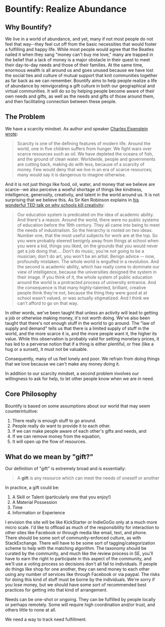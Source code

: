 # Bountify: Realize Abundance

## Why Bountify?

We live in a world of abundance, and yet, many if not most people do not feel that way--they feel cut off from the basic necessities that would foster a fulfilling and happy life. While most people would agree that the Beatles nailed it when they sang "money can't buy me love," many are trapped in the belief that a lack of money is a major obstacle in their quest to meet their day-to-day needs and those of their families. At the same time, enormous wealth is all around us and goes unused because we have lost the social ties and culture of mutual support that knit communities together as far back as we can remember. Bountify aims to help people realize a life of abundance by reinvigorating a gift culture in both our geographical and virtual communities. It will do so by helping people become aware of their own needs and gifts, as well as the needs and gifts of those around them, and then facilitating connection between these people.

## The Problem

We have a scarcity mindset. As author and speaker [Charles Eisenstein wrote](http://charleseisenstein.net/a-beautiful-world-of-abundance/):

> Scarcity is one of the defining features of modern life. Around the world, one in five children suffers from hunger. We fight wars over scarce resources such as oil. We have depleted the oceans of fish, and the ground of clean water. Worldwide, people and governments are cutting back, making do with less, because of a scarcity of money. Few would deny that we live in an era of scarce resources; many would say it is dangerous to imagine otherwise.

And it is not just things like food, oil, water, and money that we believe are scarce--we also perceive a woeful shortage of things like kindness, intelligence, generosity, creativity, and talent in the world around us. It is not surprising that we believe this. As Sir Ken Robinson explains in [his wonderful TED talk on why schools kill creativity](http://www.ted.com/talks/ken_robinson_says_schools_kill_creativity):

> Our education system is predicated on the idea of academic ability. And there's a reason. Around the world, there were no public systems of education before the 19th century. They all came into being to meet the needs of industrialism. So the hierarchy is rooted on two ideas. Number one, that the most useful subjects for work are at the top. So you were probably steered benignly away from things at school when you were a kid, things you liked, on the grounds that you would never get a job doing that.... Don't do music, you're not going to be a musician; don't do art, you won't be an artist. Benign advice -- now, profoundly mistaken. The whole world is engulfed in a revolution. And the second is academic ability, which has really come to dominate our view of intelligence, because the universities designed the system in their image. If you think of it, the whole system of public education around the world is a protracted process of university entrance. And the consequence is that many highly-talented, brilliant, creative people think they're not, because the thing they were good at at school wasn't valued, or was actually stigmatized. And I think we can't afford to go on that way.

In other words, we've been taught that unless an activity will lead to getting a job or otherwise making money, it's not worth doing. We've also been taught that there's not enough stuff in the world to go around. The "law of supply and demand" tells us that there is a limited supply of stuff in the world, and the more scarce it is, and the more people want it, the higher its value. While this observation is probably valid for setting monetary prices, it has led to a perverse notion that if a thing is either plentiful, or free (like a hug or a sunset), it must not be valuable.

Consequently, many of us feel lonely and poor. We refrain from doing things that we love because we can't make any money doing it.

In addition to our scarcity mindset, a second problem involves our willingness to ask for help, to let other people know when we are in need.

## Core Philosophy

Bountify is based on some assumptions about our world that may seem counterintuitive:

1. There really is enough stuff to go around.
2. People really do want to provide it to each other.
3. If we can make people aware of each other's gifts and needs, and 
4. If we can remove money from the equation, 
5. It will open up the flow of resources.

## What do we mean by "gift?"

Our definition of "gift" is extremely broad and is essentially:

> A **gift** is any resource which can meet the needs of oneself or another

In practice, a gift could be:

1. A Skill or Talent (particularly one that you enjoy!)
2. A Material Possession
3. Time
4. Information or Experience

I envision the site will be like KickStarter or IndieGoGo only at a much more micro scale. I'd like to offload as much of the responsibility for interaction to other sites like Facebook or through media like email, text, and phone. There should be some sort of community-enforced culture, as with StackExchange. There will have to be some sort of tagging/categorization scheme to help with the matching algorithm. The taxonomy should be curated by the community, and much like the review process in SE, you'll have to earn the right to participate in this aspect of the community, and we'll use a voting process so decisions don't all fall to individuals. If people do things like shop for one another, they can send money to each other using any number of services like through Facebook or via paypal. The risks for doing this kind of stuff must be borne by the individuals. We're sorry if you lose money, but we should have some sort of recommended best practices for getting into that kind of arrangement.

Needs can be one-shot or ongoing. They can be fulfilled by people locally or perhaps remotely. Some will require high coordination and/or trust, and others little to none at all.

We need a way to track need fulfillment.